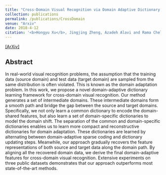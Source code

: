 ```yaml
---
title: "Cross-Domain Visual Recognition via Domain Adaptive Dictionary Learning"
collection: publications
permalink: /publications/CrossDomain
venue: "Arxiv"
date: 2018-4-12
citation: '<b>Hongyu Xu</b>, Jingjing Zheng, Azadeh Alavi and Rama Chellappa. <i>Arxiv Preprint</i>. <b>Submitted to Image and Vision Computing (IVC)</b>.'
---
```

[[ArXiv]](https://arxiv.org/abs/1804.04687)


## Abstract
In real-world visual recognition problems, the assumption that the training data (source domain) and test data (target domain) are sampled from the same distribution is often violated. This is known as the domain adaptation problem. In this work, we propose a novel domain-adaptive dictionary learning framework for cross-domain visual recognition. Our method generates a set of intermediate domains. These intermediate domains form a smooth path and bridge the gap between the source and target domains. Specifically, we not only learn a common dictionary to encode the domain-shared features, but also learn a set of domain-specific dictionaries to model the domain shift. The separation of the common and domain-specific dictionaries enables us to learn more compact and reconstructive dictionaries for domain adaptation. These dictionaries are learned by alternating between domain-adaptive sparse coding and dictionary updating steps. Meanwhile, our approach gradually recovers the feature representations of both source and target data along the domain path. By aligning all the recovered domain data, we derive the final domain-adaptive features for cross-domain visual recognition. Extensive experiments on three public datasets demonstrates that our approach outperforms most state-of-the-art methods.
